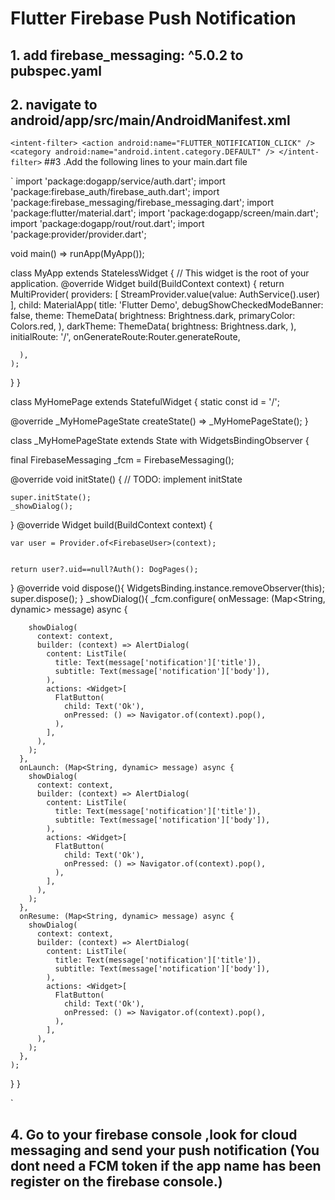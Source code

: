 # Flutter Firebase Push Notification

## 1. add  firebase_messaging: ^5.0.2 to pubspec.yaml
## 2. navigate to android/app/src/main/AndroidManifest.xml
`
<intent-filter>
    <action android:name="FLUTTER_NOTIFICATION_CLICK" />
    <category android:name="android.intent.category.DEFAULT" />
</intent-filter>
`
##3 .Add the following lines to your main.dart file

`
import 'package:dogapp/service/auth.dart';
import 'package:firebase_auth/firebase_auth.dart';
import 'package:firebase_messaging/firebase_messaging.dart';
import 'package:flutter/material.dart';
import 'package:dogapp/screen/main.dart';
import 'package:dogapp/rout/rout.dart';
import 'package:provider/provider.dart';

void main() => runApp(MyApp());

class MyApp extends StatelessWidget {
  // This widget is the root of your application.
  @override
  Widget build(BuildContext context) {
    return MultiProvider(
      providers: [
        StreamProvider<FirebaseUser>.value(value: AuthService().user)
      ],
      child: MaterialApp(
        title: 'Flutter Demo',
        debugShowCheckedModeBanner: false,
        theme: ThemeData(
          brightness: Brightness.dark,
          primaryColor: Colors.red,
        ),
        darkTheme: ThemeData(
          brightness: Brightness.dark,
        ),
      initialRoute: '/',
        onGenerateRoute:Router.generateRoute,

      ),
    );
  }
}

class MyHomePage extends StatefulWidget {
  static const id = '/';

  @override
  _MyHomePageState createState() => _MyHomePageState();
}

class _MyHomePageState extends State<MyHomePage> with WidgetsBindingObserver {

  final FirebaseMessaging _fcm = FirebaseMessaging();

@override
  void initState() {
    // TODO: implement initState

    super.initState();
    _showDialog();
  }
  @override
  Widget build(BuildContext context) {

    var user = Provider.of<FirebaseUser>(context);


    return user?.uid==null?Auth(): DogPages();
  }
  @override
  void dispose(){
    WidgetsBinding.instance.removeObserver(this);
    super.dispose();
  }
  _showDialog(){
    _fcm.configure(
      onMessage: (Map<String, dynamic> message) async {

        showDialog(
          context: context,
          builder: (context) => AlertDialog(
            content: ListTile(
              title: Text(message['notification']['title']),
              subtitle: Text(message['notification']['body']),
            ),
            actions: <Widget>[
              FlatButton(
                child: Text('Ok'),
                onPressed: () => Navigator.of(context).pop(),
              ),
            ],
          ),
        );
      },
      onLaunch: (Map<String, dynamic> message) async {
        showDialog(
          context: context,
          builder: (context) => AlertDialog(
            content: ListTile(
              title: Text(message['notification']['title']),
              subtitle: Text(message['notification']['body']),
            ),
            actions: <Widget>[
              FlatButton(
                child: Text('Ok'),
                onPressed: () => Navigator.of(context).pop(),
              ),
            ],
          ),
        );
      },
      onResume: (Map<String, dynamic> message) async {
        showDialog(
          context: context,
          builder: (context) => AlertDialog(
            content: ListTile(
              title: Text(message['notification']['title']),
              subtitle: Text(message['notification']['body']),
            ),
            actions: <Widget>[
              FlatButton(
                child: Text('Ok'),
                onPressed: () => Navigator.of(context).pop(),
              ),
            ],
          ),
        );
      },
    );
  }
}


`

## 4. Go to your firebase console ,look for cloud messaging and send your push notification (You dont need a FCM token if the app name has been register on the firebase console.) 